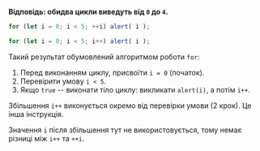 **Відповідь: обидва цикли виведуть від `0` до `4`.**

```js run
for (let i = 0; i < 5; ++i) alert( i );

for (let i = 0; i < 5; i++) alert( i );
```

Такий результат обумовлений алгоритмом роботи `for`:

1. Перед виконанням циклу, присвоїти `i = 0` (початок).
2. Перевірити умову `i < 5`.
3. Якщо `true` -- виконати тіло циклу: викликати `alert(i)`, а потім `i++`.

Збільшення `i++` виконується окремо від перевірки умови (2 крок). Це інша інструкція.

Значення `i` після збільшення тут не використовується, тому немає різниці між `i++` та `++i`.
